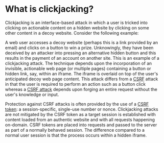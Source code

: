# What is clickjacking?

Clickjacking is an interface-based attack in which a user is tricked into clicking on actionable content on a hidden website by clicking on some other content in a decoy website. Consider the following example:

A web user accesses a decoy website (perhaps this is a link provided by an email) and clicks on a button to win a prize. Unknowingly, they have been deceived by an attacker into pressing an alternative hidden button and this results in the payment of an account on another site. This is an example of a clickjacking attack. The technique depends upon the incorporation of an invisible, actionable web page (or multiple pages) containing a button or hidden link, say, within an iframe. The iframe is overlaid on top of the user's anticipated decoy web page content. This attack differs from a [CSRF](https://portswigger.net/web-security/csrf) attack in that the user is required to perform an action such as a button click whereas a [CSRF attack](https://portswigger.net/web-security/csrf) depends upon forging an entire request without the user's knowledge or input.

Protection against CSRF attacks is often provided by the use of a [CSRF token](https://portswigger.net/web-security/csrf#common-defences-against-csrf): a session-specific, single-use number or nonce. Clickjacking attacks are not mitigated by the CSRF token as a target session is established with content loaded from an authentic website and with all requests happening on-domain. CSRF tokens are placed into requests and passed to the server as part of a normally behaved session. The difference compared to a normal user session is that the process occurs within a hidden iframe.
